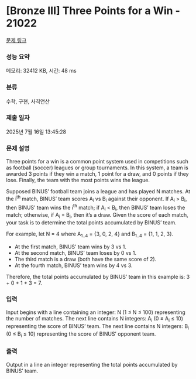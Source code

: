 # [Bronze III] Three Points for a Win - 21022 

[문제 링크](https://www.acmicpc.net/problem/21022) 

### 성능 요약

메모리: 32412 KB, 시간: 48 ms

### 분류

수학, 구현, 사칙연산

### 제출 일자

2025년 7월 16일 13:45:28

### 문제 설명

<p>Three points for a win is a common point system used in competitions such as football (soccer) leagues or group tournaments. In this system, a team is awarded 3 points if they win a match, 1 point for a draw, and 0 points if they lose. Finally, the team with the most points wins the league.</p>

<p>Supposed BINUS’ football team joins a league and has played N matches. At the i<sup>th</sup> match, BINUS’ team scores A<sub>i</sub> vs B<sub>i</sub> against their opponent. If A<sub>i</sub> > B<sub>i</sub>, then BINUS’ team wins the i<sup>th</sup> match; if A<sub>i</sub> < B<sub>i</sub>, then BINUS’ team loses the match; otherwise, if A<sub>i</sub> = B<sub>i</sub>, then it’s a draw. Given the score of each match, your task is to determine the total points accumulated by BINUS’ team.</p>

<p>For example, let N = 4 where A<sub>1..4</sub> = {3, 0, 2, 4} and B<sub>1..4</sub> = {1, 1, 2, 3}.</p>

<ul>
	<li>At the first match, BINUS’ team wins by 3 vs 1.</li>
	<li>At the second match, BINUS’ team loses by 0 vs 1.</li>
	<li>The third match is a draw (both have the same score of 2).</li>
	<li>At the fourth match, BINUS’ team wins by 4 vs 3.</li>
</ul>

<p>Therefore, the total points accumulated by BINUS’ team in this example is: 3 + 0 + 1 + 3 = 7.</p>

### 입력 

 <p>Input begins with a line containing an integer: N (1 ≤ N ≤ 100) representing the number of matches. The next line contains N integers: A<sub>i</sub> (0 ≤ A<sub>i</sub> ≤ 10) representing the score of BINUS’ team. The next line contains N integers: B<sub>i</sub> (0 ≤ B<sub>i</sub> ≤ 10) representing the score of BINUS’ opponent team.</p>

### 출력 

 <p>Output in a line an integer representing the total points accumulated by BINUS’ team.</p>


